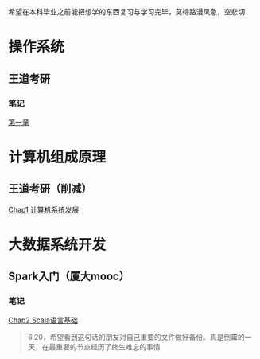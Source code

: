 希望在本科毕业之前能把想学的东西复习与学习完毕，莫待路漫风急，空悲切



# 操作系统

## 王道考研

### 笔记

[第一章](./操作系统/Chap1.md)

# 计算机组成原理

## 王道考研（削减）

[Chap1 计算机系统发展](./计算机组成原理/Chap1.md)

# 大数据系统开发

## Spark入门（厦大mooc）

### 笔记

[Chap2 Scala语言基础](./大数据系统开发/Chap2.md)













>6.20，希望看到这句话的朋友对自己重要的文件做好备份。真是倒霉的一天，在最重要的节点经历了终生难忘的事情